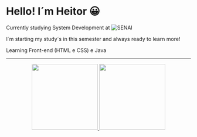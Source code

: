 # Hello! I´m Heitor 😀

Currently studying System Development at ![SENAI](https://jandira.sp.senai.br/)

I´m starting my study´s in this semester and always ready to learn more!

Learning Front-end (HTML e CSS) e Java


<div align="center"><hr>
  <a href="https://github.com/HeitorPontieri">
  <img height="180em" src="https://github-readme-stats.vercel.app/api?username=HeitorPontieri&theme=gruvbox"/>
  <img height="180em" src="https://github-readme-stats.vercel.app/api/top-langs/?username=HeitorPontieri&layout=compact&theme=gruvbox"/>
 
</div>












